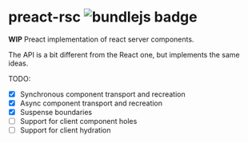 # preact-rsc ![bundlejs badge](https://deno.bundlejs.com/?q=preact-rsc&treeshake=[{+createFromReadableStream+}]&config={%22esbuild%22:{%22external%22:[%22preact%22]}}&badge=)

**WIP** Preact implementation of react server components.

The API is a bit different from the React one, but implements the same ideas.

TODO:

- [x] Synchronous component transport and recreation
- [x] Async component transport and recreation
- [x] Suspense boundaries
- [ ] Support for client component holes
- [ ] Support for client hydration
